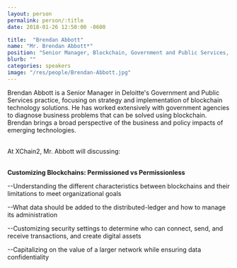 ```yaml
---
layout: person
permalink: person/:title
date: 2018-01-26 12:50:00 -0600

title:  "Brendan Abbott"
name: "Mr. Brendan Abbott*"
position: "Senior Manager, Blockchain, Government and Public Services, Deloitte"
blurb: ""
categories: speakers
image: "/res/people/Brendan-Abbott.jpg"
---
```


Brendan Abbott is a Senior Manager in Deloitte's Government and Public Services practice, focusing on strategy and implementation of blockchain technology solutions. He has worked extensively with government agencies to diagnose business problems that can be solved using blockchain. Brendan brings a broad perspective of the business and policy impacts of emerging technologies.

<br>
At XChain2, Mr. Abbott will discussing:
<br>
<br>
<p><b>Customizing Blockchains: Permissioned vs Permissionless</b></p>

<p>--Understanding the different characteristics between blockchains and their limitations to meet organizational goals</p>
<p>--What data should be added to the distributed-ledger and how to manage its administration</p>
<p>--Customizing security settings to determine who can connect, send, and receive transactions, and create digital assets</p> 
<p>--Capitalizing on the value of a larger network while ensuring data confidentiality</p>

